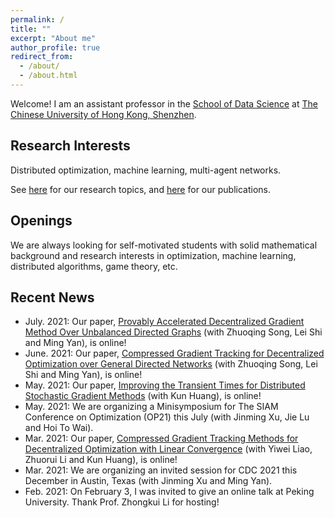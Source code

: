 ```yaml
---
permalink: /
title: ""
excerpt: "About me"
author_profile: true
redirect_from: 
  - /about/
  - /about.html
---
```


Welcome! I am an assistant professor in the [School of Data Science](https://sds.cuhk.edu.cn/) at [The Chinese University of Hong Kong, Shenzhen](https://www.cuhk.edu.cn/).

Research Interests
---
Distributed optimization, machine learning, multi-agent networks.

See [here](https://pu-shi.github.io/lab/) for our research topics, and [here](https://pu-shi.github.io/publications/) for our publications.

Openings
---
We are always looking for self-motivated students with solid mathematical background and research interests in optimization, machine learning, distributed algorithms, game theory, etc.


Recent News
---
* July. 2021: Our paper, [Provably Accelerated Decentralized Gradient Method Over Unbalanced Directed Graphs](https://arxiv.org/pdf/2107.12065.pdf) (with Zhuoqing Song, Lei Shi and Ming Yan), is online!
* June. 2021: Our paper, [Compressed Gradient Tracking for Decentralized Optimization over General Directed Networks](https://arxiv.org/pdf/2106.07243.pdf) (with Zhuoqing Song, Lei Shi and Ming Yan), is online!
* May. 2021: Our paper, [Improving the Transient Times for Distributed Stochastic Gradient Methods](https://arxiv.org/pdf/2105.04851.pdf) (with Kun Huang), is online!
* May. 2021: We are organizing a Minisymposium for The SIAM Conference on Optimization (OP21) this July (with Jinming Xu, Jie Lu and Hoi To Wai).
* Mar. 2021: Our paper, [Compressed Gradient Tracking Methods for Decentralized Optimization with Linear Convergence](https://arxiv.org/pdf/2103.13748.pdf) (with Yiwei Liao, Zhuorui Li and Kun Huang), is online!
* Mar. 2021: We are organizing an invited session for CDC 2021 this December in Austin, Texas (with Jinming Xu and Ming Yan).
* Feb. 2021: On February 3, I was invited to give an online talk at Peking University. Thank Prof. Zhongkui Li for hosting!
